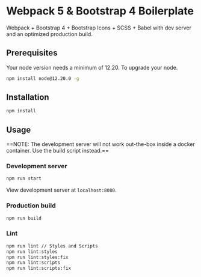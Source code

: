 # Webpack 5 & Bootstrap 4 Boilerplate

Webpack + Bootstrap 4 + Bootstrap Icons + SCSS + Babel with dev server and an optimized production build.

## Prerequisites
Your node version needs a minimum of 12.20.
To upgrade your node.

```bash
npm install node@12.20.0 -g
```

## Installation

```bash
npm install
```

## Usage
==NOTE: The development server will not work out-the-box inside a docker container. Use the build script instead.==

### Development server

```bash
npm run start
```

View development server at `localhost:8080`.

### Production build

```bash
npm run build
```

### Lint

```bash
npm run lint // Styles and Scripts
npm run lint:styles
npm run lint:styles:fix
npm run lint:scripts
npm run lint:scripts:fix
```
